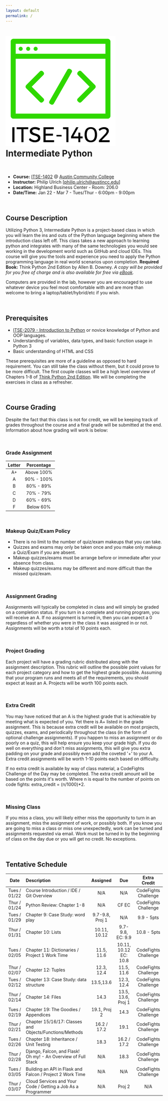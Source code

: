 ```yaml
---
layout: default
permalink: /
---
```


# <img src="assets/logo.png" alt="class logo" class="logo"/> **Intermediate Python**

<br />

* **Course:** [ITSE-1402](http://continue.austincc.edu/schedule/courses?name=Intermediate%20Python) @ [Austin Community College](http://continue.austincc.edu/)
* **Instructor:** Philip Ulrich [[philip.ulrich@austincc.edu](mailto:philip.ulrich@austincc.edu)]
* **Location:** Highland Business Center - Room: 206.0
* **Date/Time:** Jan 22 - Mar 7 - Tues/Thur - 6:00pm - 9:00pm

<br />

## <i class="fa fa-pencil"></i> Course Description
Utilizing Python 3, Intermediate Python is a project-based class in which you will learn the ins and outs of the Python language beginning where the introduction class left off. This class takes a new approach to learning python and integrates with many of the same technologies you would see working in the development world such as GitHub and cloud IDEs. This course will give you the tools and experience you need to apply the Python programming language in real world scenarios upon completion.
**Required Book:** Think Python 2nd Edition by Allen B. Downey. 
*A copy will be provided for you free of charge and is also available for free via [eBook](http://greenteapress.com/thinkpython2/thinkpython2.pdf).*

Computers are provided in the lab, however you are encouraged to use whatever device you feel most comfortable with and are more than welcome to bring a laptop/tablet/hybrid/etc if you wish.

<br />

## <i class="fa fa-vcard"></i> Prerequisites

* [ITSE-2079 - Introduction to Python](http://continue.austincc.edu/schedule/courses?name=Introduction%20to%20Python) or novice knowledge of Python and OOP languages. 
* Understanding of variables, data types, and basic function usage in Python 3
* Basic understanding of HTML and CSS

These prerequisites are more of a guideline as opposed to hard requirement. You can still take the class without them, but it could prove to be more difficult. The first couple classes will be a high level overview of Chapters 1-8 of [Think Python 2nd Edition](http://greenteapress.com/thinkpython2/thinkpython2.pdf). We will be completing the exercises in class as a refresher.  

<br />

## <i class="fa fa-font"></i> Course Grading
Despite the fact that this class is not for credit, we will be keeping track of grades throughout the course and a final grade will be submitted at the end. Information about how grading will work is below:

<br />

### **Grade Assignment**

| Letter | Percentage |
| :----: | :--------: |
| A+     | Above 100% |
| A      | 90% - 100% |
| B      | 80% - 89%  |
| C      | 70% - 79%  |
| D      | 60% - 69%  |
| F      | Below 60%  |

<br />

### **Makeup Quiz/Exam Policy**
- There is no limit to the number of quiz/exam makeups that you can take.
- Quizzes and exams may only be taken once and you make only makeup a Quiz/Exam if you are absent.
- Makeup quizzes/exams must be arrange before or immediate after your absence from class.
- Makeup quizzes/exams may be different and more difficult than the missed quiz/exam.

<br />

### **Assignment Grading**
Assignments will typically be completed in class and will simply be graded on a completion status. If you turn in a complete and running program, you will receive an A. If no assignment is turned in, then you can expect a 0 regardless of whether you were in the class it was assigned in or not. Assignments will be worth a total of 10 points each.

<br />

### **Project Grading**
Each project will have a grading rubric distributed along with the assignment description. This rubric will outline the possible point values for each project category and how to get the highest grade possible. Assuming that your program runs and meets all of the requirements, you should expect at least an A. Projects will be worth 100 points each.

<br />

### **Extra Credit**
You may have noticed that an A is the highest grade that is achievable by meeting what is expected of you. Yet there is A+ listed in the grade assignment. This is because extra credit will be available on most projects, quizzes, exams, and periodically throughout the class (in the form of optional challenge assignments). If you happen to miss an assignment or do poorly on a quiz, this will help ensure you keep your grade high. If you do well on everything and don't miss assignments, this will give you extra padding on your grade and possibly even add the coveted '+' to your A. Extra credit assignments will be worth 1-10 points each based on difficulty.  

If no extra credit is available by way of class material, a CodeFights Challenge of the Day may be completed. The extra credit amount will be based on the points it's worth. Where n is equal to the number of points on code fights: extra_credit = (n/1000)*2. 

<br />

### **Missing Class**
If you miss a class, you will likely either miss the opportunity to turn in an assignment, miss the assignment of work, or possibly both. If you know you are going to miss a class or miss one unexpectedly, work can be turned and assignments requested via email. Work must be turned in by the beginning of class on the day due or you will get no credit. No exceptions. 

<br />

## <i class="fa fa-calendar"></i> Tentative Schedule

|     Date     | Description                                                     | Assigned                           | Due                            | Extra Credit         |
| :----------: | :-------------------------------------------------------------- | :--------------------------------: | :----------------------------: | :------------------: |
| Tues / 01/22 | Course Introduction / IDE / Git Overview                        | N/A                                | N/A                            | CodeFights Challenge |  
| Thur / 01/24 | Python Review: Chapter 1-8                                      | N/A                                | CF EC                          | CodeFights Challenge |
| Tues / 01/29 | Chapter 9: Case Study: word play                                | 9.7-9.8, Proj 1                    | N/A                            | 9.9 - 5pts           |
| Thur / 01/31 | Chapter 10: Lists                                               | 10.11, 10.12                       | 9.7-9.8, EC: 9.9               | 10.8 - 5pts          | 
| Tues / 02/05 | Chapter 11: Dictionaries / Project 1 Work Time                  | 11.5, 11.6                         | 10.11, 10.12 EC: 10.8          | CodeFights Challenge |
| Thur / 02/07 | Chapter 12: Tuples                                              | 12.3, 12.4                         | 11.5, 11.6                     | CodeFights Challenge |
| Tues / 02/12 | Chapter 13: Case Study: data structure                          | 13.5,13.6                          | 12.3, 12.4                     | CodeFights Challenge | 
| Thur / 02/14 | Chapter 14: Files                                               | 14.3                               | 13.5, 13.6, Proj 1             | CodeFights Challenge |
| Tues / 02/19 | Chapter 19: The Goodies / Appendices                            | 19.1, Proj 2                       | 14.3                           | CodeFights Challenge | 
| Thur / 02/21 | Chapter 15/16/17: Classes and Objects/Functions/Methods         | 16.2 / 17.2                        | 19.1                           | CodeFights Challenge |
| Tues / 02/26 | Chapter 18: Inheritance / Unit Testing                          | 18.3                               | 16.2 / 17.2                    | CodeFights Challenge |
| Thur / 02/28 | Django, Falcon, and Flask! Oh my! - An Overview of Full Stack   | N/A                                | 18.3                           | CodeFights Challenge |
| Tues / 03/05 | Building an API in Flask and Falcon / Project 2 Work Time       | N/A                                | N/A                            | CodeFights Challenge |
| Thur / 03/07 | Cloud Services and Your Code /  Getting a Job As a Programmer   | N/A                                | Proj 2                         | N/A                  |

<br /><br /><br /><br /><br />
